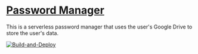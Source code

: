 
# [Password Manager](https://mrbmikhael.github.io/passwordmanager_web/)

This is a serverless password manager that uses the user's Google Drive to store the user's data.

[![Build-and-Deploy](https://github.com/MrBmikhael/passwordmanager_web/actions/workflows/deploy.yml/badge.svg)](https://github.com/MrBmikhael/passwordmanager_web/actions/workflows/deploy.yml)
